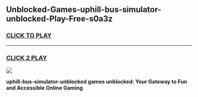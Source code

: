 
## Unblocked-Games-uphill-bus-simulator-unblocked-Play-Free-s0a3z
<h3>
<a href="https://premium76.site?title=uphill-bus-simulator-unblocked&ref=18A1">CLICK TO PLAY</a></h3>
<hr>

<h3>
<a href="https://premium76.site?title=uphill-bus-simulator-unblocked&ref=18A1">CLICK 2 PLAY</a>
  
</h3>

<a href="https://premium76.site?title=uphill-bus-simulator-unblocked&ref=18A1"><img src="https://clearcache.store/games.png"></a>


**uphill-bus-simulator-unblocked games unblocked: Your Gateway to Fun and Accessible Online Gaming**
